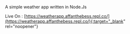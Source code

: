 ﻿A simple weather app written in Node.Js

Live On : [https://weatherapp.affanthebess.repl.co/](https://weatherapp.affanthebess.repl.co/){:target="_blank" rel="noopener"}

